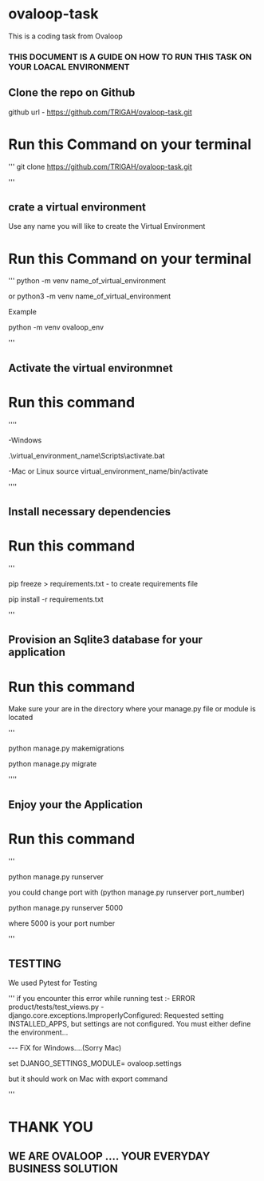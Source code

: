 # ovaloop-task
This  is a coding task from Ovaloop

### THIS DOCUMENT IS A GUIDE ON HOW TO RUN THIS TASK ON YOUR LOACAL  ENVIRONMENT

## Clone the repo on Github

github url - https://github.com/TRIGAH/ovaloop-task.git

# Run this Command on your terminal

'''
git clone https://github.com/TRIGAH/ovaloop-task.git

'''

## crate a virtual environment 

Use any name you will like to create the Virtual Environment

# Run this Command on your terminal

'''
python -m venv name_of_virtual_environment

or
python3 -m venv name_of_virtual_environment

Example

python -m venv ovaloop_env

'''
## Activate the virtual environmnet

# Run this command

''''

-Windows

.\virtual_environment_name\Scripts\activate.bat

-Mac or Linux
source virtual_environment_name/bin/activate

''''

## Install necessary dependencies

# Run this command

'''

pip freeze > requirements.txt - to create requirements file

pip install -r requirements.txt

'''

## Provision an Sqlite3 database for your application

# Run this command

Make sure your are in the directory where your manage.py file or module is located

'''

python manage.py makemigrations

python manage.py migrate

''''

## Enjoy your the Application

# Run this command

'''

python manage.py runserver

you could change port with (python manage.py runserver port_number)

python manage.py runserver 5000

where 5000 is your port number

'''
## TESTTING

We used Pytest for Testing

'''
if you encounter this error while running test :- ERROR product/tests/test_views.py - django.core.exceptions.ImproperlyConfigured: Requested setting INSTALLED_APPS, but settings are not configured. You must either define the environment...

--- FiX for Windows....(Sorry Mac)

set DJANGO_SETTINGS_MODULE= ovaloop.settings

but it should work on Mac with export command

'''


# THANK YOU

## WE ARE OVALOOP .... YOUR EVERYDAY BUSINESS SOLUTION
